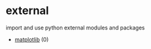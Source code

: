 # external
import and use python external modules and packages

+ [matplotlib](matplotlib/README.md) (0)
